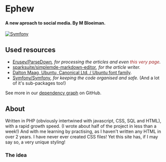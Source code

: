 # Ephew
#### A new aproach to social media. By M Bloeiman.
[![Symfony](https://github.com/mar-on-github/Ephew/actions/workflows/symfony.yml/badge.svg)](https://github.com/mar-on-github/Ephew/actions/workflows/symfony.yml)

## Used resources
- [Erusev/ParseDown](https://parsedown.org/)_, for processing the articles and even <font color="brown">this very page</font>._
- [sparksuite/simplemde-markdown-editor](https://github.com/sparksuite/simplemde-markdown-editor)_, for the article writer._
- [Dalton Maag, Ubuntu, Canonical Ltd. / Ubuntu font family](https://design.ubuntu.com/font/).
- [Symfony/Symfony](https://github.com/symfony/symfony)_, for keeping the code organised and safe._ (And a lot of it's sub-packages too!)

See more in our [dependency graph](https://github.com/Ephew-org/Ephew/network/dependencies) on GitHub.

## About

Written in PHP (obviously intertwined with javascript, CSS, SQL and HTML), with a rapid growth speed. (I wrote about half of the project in less than a week!) And with me learning by practising, as I haven't written any HTML in over 2 years.
I have never ever created CSS files! Yet this site has, if I may say so, a very unique styling!</CENTER>
### The idea

